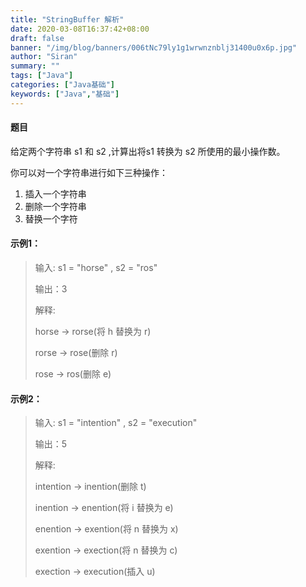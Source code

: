 ```yaml
---
title: "StringBuffer 解析"
date: 2020-03-08T16:37:42+08:00
draft: false
banner: "/img/blog/banners/006tNc79ly1g1wrwnznblj31400u0x6p.jpg"
author: "Siran"
summary: ""
tags: ["Java"]
categories: ["Java基础"]
keywords: ["Java","基础"]
---
```

#### 题目
给定两个字符串 s1 和 s2 ,计算出将s1 转换为 s2 所使用的最小操作数。

你可以对一个字符串进行如下三种操作：
1. 插入一个字符串
2. 删除一个字符串
3. 替换一个字符

#### 示例1：
>输入: s1 = "horse" , s2 = "ros"
>
>输出：3
>
>解释:
>
>horse -> rorse(将 h 替换为 r)
>
>rorse -> rose(删除 r)
>
>rose -> ros(删除 e)

#### 示例2：
>输入: s1 = "intention" , s2 = "execution"
>
>输出：5
>
>解释:
>
>intention -> inention(删除 t)
>
>inention -> enention(将 i 替换为 e)
>
>enention -> exention(将 n 替换为 x)
>
>exention -> exection(将 n 替换为 c)
>
>exection -> execution(插入 u)

